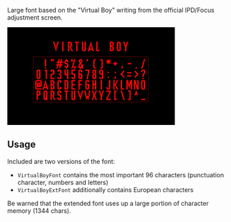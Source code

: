 Large font based on the "Virtual Boy" writing from the official IPD/Focus adjustment screen.

![Preview Image](preview.png)

## Usage

Included are two versions of the font:

- `VirtualBoyFont` contains the most important 96 characters (punctuation character, numbers and letters)
- `VirtualBoyExtFont` additionally contains European characters

Be warned that the extended font uses up a large portion of character memory (1344 chars).
